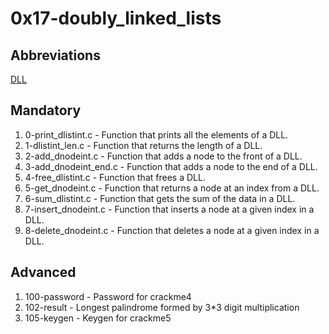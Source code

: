 # 0x17-doubly_linked_lists

## Abbreviations

[DLL](https://en.wikipedia.org/wiki/Doubly_linked_list)

## Mandatory

1. 0-print_dlistint.c - Function that prints all the elements of a DLL.
2. 1-dlistint_len.c - Function that returns the length of a DLL.
3. 2-add_dnodeint.c - Function that adds a node to the front of a DLL.
4. 3-add_dnodeint_end.c - Function that adds a node to the end of a DLL.
5. 4-free_dlistint.c - Function that frees a DLL.
6. 5-get_dnodeint.c - Function that returns a node at an index from a DLL.
7. 6-sum_dlistint.c - Function that gets the sum of the data in a DLL.
8. 7-insert_dnodeint.c - Function that inserts a node at a given index in a DLL.
9. 8-delete_dnodeint.c - Function that deletes a node at a given index in a DLL.

## Advanced

1. 100-password - Password for crackme4
2. 102-result - Longest palindrome formed by 3*3 digit multiplication
3. 105-keygen - Keygen for crackme5
